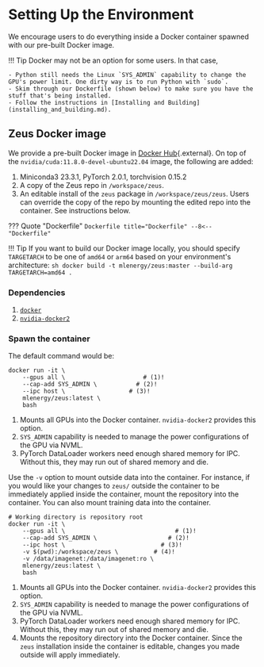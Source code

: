 # Setting Up the Environment

We encourage users to do everything inside a Docker container spawned with our pre-built Docker image.

!!! Tip
    Docker may not be an option for some users. In that case,

    - Python still needs the Linux `SYS_ADMIN` capability to change the GPU's power limit. One dirty way is to run Python with `sudo`.
    - Skim through our Dockerfile (shown below) to make sure you have the stuff that's being installed.
    - Follow the instructions in [Installing and Building](installing_and_building.md).

## Zeus Docker image

We provide a pre-built Docker image in [Docker Hub](https://hub.docker.com/r/mlenergy/zeus){.external}.
On top of the `nvidia/cuda:11.8.0-devel-ubuntu22.04` image, the following are added:

1. Miniconda3 23.3.1, PyTorch 2.0.1, torchvision 0.15.2
1. A copy of the Zeus repo in `/workspace/zeus`.
1. An editable install of the `zeus` package in `/workspace/zeus/zeus`. Users can override the copy of the repo by mounting the edited repo into the container. See instructions below.

??? Quote "Dockerfile"
    ```Dockerfile title="Dockerfile"
    --8<-- "Dockerfile"
    ```

!!! Tip
    If you want to build our Docker image locally, you should specify `TARGETARCH` to be one of `amd64` or `arm64` based on your environment's architecture:
    ```sh
    docker build -t mlenergy/zeus:master --build-arg TARGETARCH=amd64 .
    ```


### Dependencies

1. [`docker`](https://docs.docker.com/engine/install/)
1. [`nvidia-docker2`](https://docs.nvidia.com/datacenter/cloud-native/container-toolkit/install-guide.html)

### Spawn the container

The default command would be:

``` { .sh .annotate }
docker run -it \
    --gpus all \                      # (1)!
    --cap-add SYS_ADMIN \           # (2)!
    --ipc host \                  # (3)!
    mlenergy/zeus:latest \
    bash
```

1. Mounts all GPUs into the Docker container. `nvidia-docker2` provides this option.
2. `SYS_ADMIN` capability is needed to manage the power configurations of the GPU via NVML.
3. PyTorch DataLoader workers need enough shared memory for IPC. Without this, they may run out of shared memory and die.

Use the `-v` option to mount outside data into the container.
For instance, if you would like your changes to `zeus/` outside the container to be immediately applied inside the container, mount the repository into the container.
You can also mount training data into the container.

``` { .sh .annotate }
# Working directory is repository root
docker run -it \
    --gpus all \                               # (1)!
    --cap-add SYS_ADMIN \                    # (2)!
    --ipc host \                           # (3)!
    -v $(pwd):/workspace/zeus \          # (4)!
    -v /data/imagenet:/data/imagenet:ro \
    mlenergy/zeus:latest \
    bash
```

1. Mounts all GPUs into the Docker container. `nvidia-docker2` provides this option.
2. `SYS_ADMIN` capability is needed to manage the power configurations of the GPU via NVML.
3. PyTorch DataLoader workers need enough shared memory for IPC. Without this, they may run out of shared memory and die.
4. Mounts the repository directory into the Docker container. Since the `zeus` installation inside the container is editable, changes you made outside will apply immediately.
